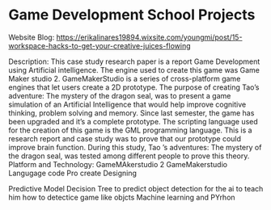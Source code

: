 # Game Development School Projects
Website Blog: https://erikalinares19894.wixsite.com/youngmi/post/15-workspace-hacks-to-get-your-creative-juices-flowing

Description:
This case study research paper is a report  Game Development using Artificial intelligence. The engine used to create this game was Game Maker studio 2. GameMakerStudio is  a series of cross-platform game engines  that let users create a 2D prototype.  The purpose of creating Tao’s adventure: The mystery of the dragon seal,  was to present a game simulation of an Artificial Intelligence that would help improve cognitive thinking, problem solving and memory. Since last semester, the game has been upgraded and it’s a complete  prototype.  The scripting language used for the creation of this game is the GML programming language. This is a research report and case study was to prove that our prototype  could improve brain function.  During this study,  Tao ’s adventures: The mystery of the dragon seal, was tested among different people to prove this theory.
Platform and Technology:
GameMAkerstudio 2
GameMakerstudio Langugage code
Pro create Designing 

Predictive Model 
Decision Tree to predict object detection for the ai to teach him how to detectice game like objcts 
Machine learning and PYrhon 




